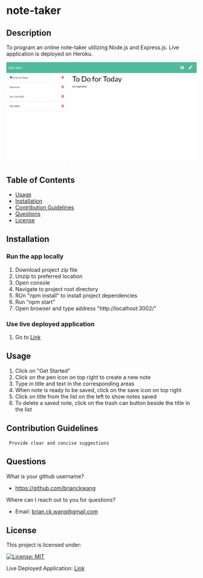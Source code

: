 # note-taker
## Description
To program an online note-taker utilizing Node.js and Express.js.
Live application is deployed on Heroku.

![main pic](https://github.com/BrianCKWang/note-taker/blob/main/src/img/main-01.png)

## Table of Contents
* [Usage](#usage)
* [Installation](#installation)
* [Contribution Guidelines](#contribution-guidelines)
* [Questions](#questions)
* [License](#license)


  
## Installation
  
### Run the app locally
  1. Download project zip file
  1. Unzip to preferred location
  1. Open console
  1. Navigate to project root directory
  1. RUn "npm install" to install project dependencies
  1. Run "npm start"
  1. Open browser and type address "http://localhost:3002/"
  
### Use live deployed application
  1. Go to [Link](https://brianckwang-note-taker.herokuapp.com/)
  
## Usage 

  1. Click on "Get Started"
  1. Click on the pen icon on top right to create a new note
  1. Type in title and text in the corresponding areas
  1. When note is ready to be saved, click on the save icon on top right
  1. Click on title from the list on the left to show notes saved
  1. To delete a saved note, click on the trash can button beside the title in the list
  

## Contribution Guidelines

     Provide clear and concise suggestions
  
  

## Questions
What is your github username? 

  * https://github.com/brianckwang

Where can I reach out to you for questions? 

  * Email: brian.ck.wang@gmail.com

## License
This project is licensed under:

[![License: MIT](https://img.shields.io/badge/License-MIT-yellow.svg)](https://opensource.org/licenses/MIT)

Live Deployed Application: [Link](https://brianckwang-note-taker.herokuapp.com/)
